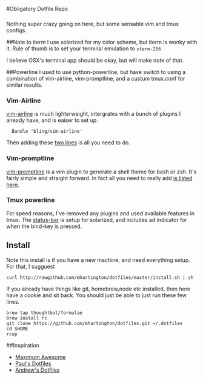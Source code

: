 #Obligatory Dotfile Repo
###
Nothing super crazy going on here, but some sensable vim and tmux configs.

##Note to iterm
I use solarized for my color scheme, but iterm is wonky with it.
Rule of thumb is to set your terminal emulation to `xterm-256`

I believe OSX's terminal app should be okay, but will make note of that.

##Powerline
I used to use python-powerline, but have switch to using a combination of vim-airline, vim-promptline, and a custum
tmux.conf for similar results. 

### Vim-Airline
 [vim-airline](https://github.com/bling/vim-airline) is much lighterweight, intergrates with a bunch of plugins I
already have, and is eaiser to set up.

```
  Bundle 'bling/vim-airline'
```
Then adding these [two lines](https://github.com/mhartington/dotfiles/blob/master/vimrc#L157) is all you need to do.

### Vim-promptline
[vim-promptline](https://github.com/edkolev/promptline.vim) is a vim plugin to generate a shell theme for bash or zsh.
It's fairly simple and straight forward. In fact all you need to really add [is listed
here](https://github.com/mhartington/dotfiles/blob/master/vimrc#L161).

### Tmux powerline
For speed reasons, I've removed any plugins and used available features in tmux. The
[status-bar](https://github.com/mhartington/dotfiles/blob/master/tmux.conf#L77) is setup for solarized, and includes ad
indicator for when the bind-key is pressed.

## Install
Note this install is if you have a new machine, and need everything setup.
For that, I sugguest 

```
curl http://rawgithub.com/mhartington/dotfiles/master/install.sh | sh
```
If you already have things like git, homebrew,node etc installed, then here have a cookie and sit back.
You should just be able to just run these few lines.

```
brew tap thoughtbot/formulae
brew install rc
git clone https://github.com/mhartington/dotfiles.git ~/.dotfiles
cd $HOME
rcup
```
##Inspiration
 - [Maximum Awesome](https://github.com/square/maximum-awesome)
 - [Paul's Dotfiles](https://github.com/paulirish/dotfiles)
 - [Andrew's Dotfiles](https://github.com/ajoslin/dot)
